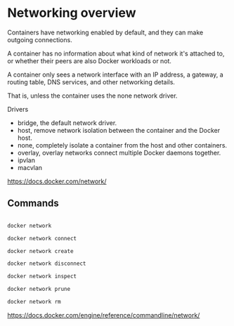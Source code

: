 # Networking overview

Containers have networking enabled by default, and they can make outgoing connections. 

A container has no information about what kind of network it's attached to, or whether their peers are also Docker workloads or not. 

A container only sees a network interface with an IP address, a gateway, a routing table, DNS services, and other networking details. 

That is, unless the container uses the none network driver.

Drivers

* bridge, the default network driver.
* host, remove network isolation between the container and the Docker host.
* none, completely isolate a container from the host and other containers.
* overlay, overlay networks connect multiple Docker daemons together.
* ipvlan
* macvlan

https://docs.docker.com/network/

## Commands

```bash

docker network

docker network connect

docker network create

docker network disconnect

docker network inspect

docker network prune

docker network rm

```

https://docs.docker.com/engine/reference/commandline/network/